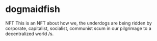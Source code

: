 # dogmaidfish
NFT
This is an NFT about how we, the underdogs are being ridden by corporate, capitalist, socialist, communist scum in our pilgrimage to a decentralized world /s.
